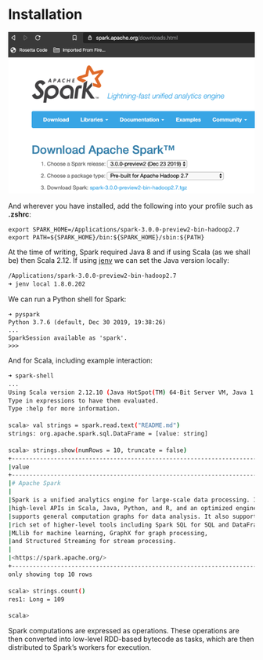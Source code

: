 # Installation

![Installation](images/installation.png)

And wherever you have installed, add the following into your profile such as **.zshrc**:

```shell
export SPARK_HOME=/Applications/spark-3.0.0-preview2-bin-hadoop2.7
export PATH=${SPARK_HOME}/bin:${SPARK_HOME}/sbin:${PATH}
```

At the time of writing, Spark required Java 8 and if using Scala (as we shall be) then Scala 2.12. If using [jenv](https://www.jenv.be/) we can set the Java version locally:

```bash
/Applications/spark-3.0.0-preview2-bin-hadoop2.7
➜ jenv local 1.8.0.202
```

We can run a Python shell for Spark:

```
➜ pyspark
Python 3.7.6 (default, Dec 30 2019, 19:38:26)
...
SparkSession available as 'spark'.
>>>
```

And for Scala, including example interaction:

```bash
➜ spark-shell
...
Using Scala version 2.12.10 (Java HotSpot(TM) 64-Bit Server VM, Java 1.8.0_202)
Type in expressions to have them evaluated.
Type :help for more information.

scala> val strings = spark.read.text("README.md")
strings: org.apache.spark.sql.DataFrame = [value: string]

scala> strings.show(numRows = 10, truncate = false)
+--------------------------------------------------------------------------------+
|value                                                                           |
+--------------------------------------------------------------------------------+
|# Apache Spark                                                                  |
|                                                                                |
|Spark is a unified analytics engine for large-scale data processing. It provides|
|high-level APIs in Scala, Java, Python, and R, and an optimized engine that     |
|supports general computation graphs for data analysis. It also supports a       |
|rich set of higher-level tools including Spark SQL for SQL and DataFrames,      |
|MLlib for machine learning, GraphX for graph processing,                        |
|and Structured Streaming for stream processing.                                 |
|                                                                                |
|<https://spark.apache.org/>                                                     |
+--------------------------------------------------------------------------------+
only showing top 10 rows

scala> strings.count()
res1: Long = 109

scala>
```

Spark computations are expressed as operations. These operations are then converted into low-level RDD-based bytecode as tasks, which are then distributed to Spark’s workers for execution.

